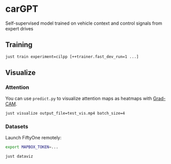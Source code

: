# carGPT
Self-supervised model trained on vehicle context and control signals from expert drives

## Training

```bash
just train experiment=cilpp [++trainer.fast_dev_run=1 ...]
```


## Visualize

### Attention

You can use `predict.py` to visualize attention maps as heatmaps with 
[Grad-CAM](https://github.com/jacobgil/pytorch-grad-cam).

```bash
just visualize output_file=test_vis.mp4 batch_size=4
```

### Datasets

Launch FiftyOne remotely:

```bash
export MAPBOX_TOKEN=...

just dataviz
```
